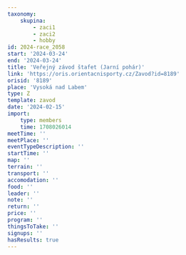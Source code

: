 ```yaml
---
taxonomy:
    skupina:
        - zaci1
        - zaci2
        - hobby
id: 2024-race_2058
start: '2024-03-24'
end: '2024-03-24'
title: 'Veřejný závod štafet (Jarní pohár)'
link: 'https://oris.orientacnisporty.cz/Zavod?id=8189'
orisid: '8189'
place: 'Vysoká nad Labem'
type: Z
template: zavod
date: '2024-02-15'
import:
    type: members
    time: 1708026014
meetTime: ''
meetPlace: ''
eventTypeDescription: ''
startTime: ''
map: ''
terrain: ''
transport: ''
accomodation: ''
food: ''
leader: ''
note: ''
return: ''
price: ''
program: ''
thingsToTake: ''
signups: ''
hasResults: true
---
```


